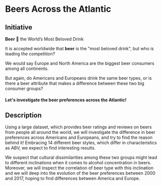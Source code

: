 # Beers Across the Atlantic
## Initiative
**Beer** :beer:
the World’s Most Beloved Drink

It is accepted worldwide that **beer** is the "most beloved drink", but who is leading the competition? 

We would say Europe and North America are the biggest beer consumers among all continents.

But again, do Americans and Europeans drink the same beer types, or is there a beer attribute that makes a difference between these two big consumer groups?
#### Let's investigate the beer preferences across the Atlantic!

## Description
Using a large dataset, which provides beer ratings and reviews on beers from people all around the world, we will investigate the difference in beer preferences across Americans and Europeans, and try to find the reason behind it! Embracing 14 different beer styles, which differ in characteristics as ABV, we expect to find interesting results. 

We suspect that cultural dissimilarities among these two groups might lead to different inclinations when it comes to alcohol concentration in beers. Moreover, we will inspect the correlation of beer type with this inclination and we will deep into the evolution of the beer preferences between 2000 and 2017, hoping to find differences between America and Europe.


